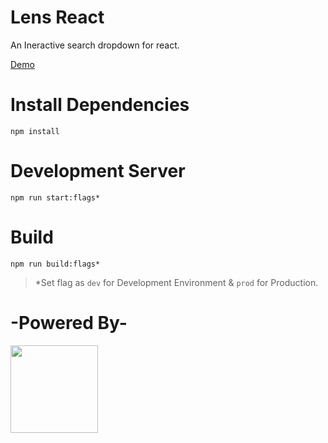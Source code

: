 # Lens React
  An Ineractive search dropdown for react.

  <a href="http://lens-react.s3-website.ap-south-1.amazonaws.com/" target="_blank">Demo</a>

# Install Dependencies
  ```
  npm install
  ```

# Development Server
  ```
  npm run start:flags*
  ```


# Build
  ```
  npm run build:flags*
  ```


> *Set flag as `dev` for Development Environment & `prod` for Production.


# -Powered By-
 <img src="http://ax.vacau.com/temp-root/images/reactpackage.png" height="140">
